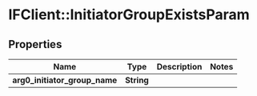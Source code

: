 # IFClient::InitiatorGroupExistsParam

## Properties
Name | Type | Description | Notes
------------ | ------------- | ------------- | -------------
**arg0_initiator_group_name** | **String** |  | 


